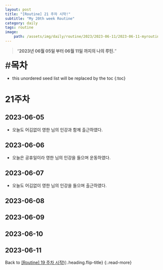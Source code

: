 ```yaml
---
layout: post
title: "[Routine] 21 주차 시작!"
subtitle: "My 20th week Routine"
category: daily
tags: routine
image:
    path: /assets/img/daily/routine/2023/2023-06-11/2023-06-11-myroutine-21th.png
---
```


> “**2023년 06월 05일 부터 06월 11일 까지의 나의 루틴.**”

<span style="font-size:30px;">\#**목차**</span>
* this unordered seed list will be replaced by the toc
{:toc}

# 21주차
## 2023-06-05
- 오늘도 어김없이 영한 님의 인강과 함께 출근하였다.

## 2023-06-06
- 오늘은 공휴일이라 영한 님의 인강을 들으며 운동하였다.

## 2023-06-07
- 오늘도 어김없이 영한 님의 인강을 들으며 출근하였다.

## 2023-06-08
## 2023-06-09
## 2023-06-10
## 2023-06-11

Back to [[Routine] 19 주차 시작!](./2023-06-04-week-20th.md){:.heading.flip-title}
{:.read-more}

[//]: # (Continue with [[Routine] 22 주차 시작!]&#40;../06-june/2023-06-04-week-20th.md&#41;{:.heading.flip-title})
[//]: # ({:.read-more})

<!-- Links -->

<!-- Study Links -->

<!-- Commit Links -->